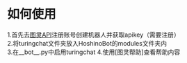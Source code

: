 如何使用
=======
1.首先去[图灵API](http://www.turingapi.com/)注册账号创建机器人并获取apikey（需要注册）<br>
2.将turingchat文件夹放入HoshinoBot的modules文件夹内<br>
3.在__bot__.py中启用turingchat
4.使用[图灵帮助]查看帮助内容
